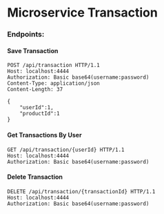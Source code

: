 
# Microservice Transaction
### Endpoints:
#### Save Transaction
```
POST /api/transaction HTTP/1.1
Host: localhost:4444
Authorization: Basic base64(username:password)
Content-Type: application/json
Content-Length: 37

{
    "userId":1,
    "productId":1
}
```
#### Get Transactions By User
```
GET /api/transaction/{userId} HTTP/1.1
Host: localhost:4444
Authorization: Basic base64(username:password)
```
#### Delete Transaction
```
DELETE /api/transaction/{transactionId} HTTP/1.1
Host: localhost:4444
Authorization: Basic base64(username:password)
```
